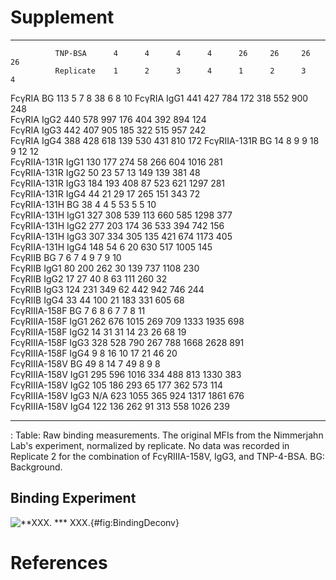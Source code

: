 # Supplement

-----------   ----------   ---    ---    ----   ----   ----   ----   ----   ----
              TNP-BSA      4      4      4      4      26     26     26     26
              Replicate    1      2      3      4      1      2      3      4
FcγRIA        BG           113    5      7      8      38     6      8      10
FcγRIA        IgG1         441    427    784    172    318    552    900    248   
FcγRIA        IgG2         440    578    997    176    404    392    894    124   
FcγRIA        IgG3         442    407    905    185    322    515    957    242   
FcγRIA        IgG4         388    428    618    139    530    431    810    172
FcγRIIA-131R  BG           14     8      9      9      18     9      12     12   
FcγRIIA-131R  IgG1         130    177    274    58     266    604    1016   281   
FcγRIIA-131R  IgG2         50     23     57     13     149    139    381    48   
FcγRIIA-131R  IgG3         184    193    408    87     523    621    1297   281   
FcγRIIA-131R  IgG4         44     21     29     17     265    151    343    72   
FcγRIIA-131H  BG           38     4      4      5      53     5      5      10   
FcγRIIA-131H  IgG1         327    308    539    113    660    585    1298   377   
FcγRIIA-131H  IgG2         277    203    174    36     533    394    742    156   
FcγRIIA-131H  IgG3         307    334    305    135    421    674    1173   405   
FcγRIIA-131H  IgG4         148    54     6      20     630    517    1005   145   
FcγRIIB       BG           7      6      7      4      9      7      9      10   
FcγRIIB       IgG1         80     200    262    30     139    737    1108   230   
FcγRIIB       IgG2         17     27     40     8      63     111    260    32   
FcγRIIB       IgG3         124    231    349    62     442    942    746    244   
FcγRIIB       IgG4         33     44     100    21     183    331    605    68   
FcγRIIIA-158F BG           7      6      8      6      7      7      8      11   
FcγRIIIA-158F IgG1         262    676    1015   269    709    1333   1935   698   
FcγRIIIA-158F IgG2         14     31     31     14     23     26     68     19   
FcγRIIIA-158F IgG3         328    528    790    267    788    1668   2628   891   
FcγRIIIA-158F IgG4         9      8      16     10     17     21     46     20   
FcγRIIIA-158V BG           49     8      14     7      49     8      9      8   
FcγRIIIA-158V IgG1         295    596    1016   334    488    813    1330   383   
FcγRIIIA-158V IgG2         105    186    293    65     177    362    573    114   
FcγRIIIA-158V IgG3         N/A    623    1055   365    924    1317   1861   676   
FcγRIIIA-158V IgG4         122    136    262    91     313    558    1026   239   
-----------   ----------   ---    ---    ----   ----   ----   ----   ----   ----

  : Table: Raw binding measurements. The original MFIs from the Nimmerjahn Lab's experiment, normalized by replicate. No data was recorded in Replicate 2 for the combination of FcγRIIIA-158V, IgG3, and TNP-4-BSA. BG: Background.



## Binding Experiment

![**XXX. *** XXX.](./Figures/FigureSS.svg){#fig:BindingDeconv}


# References
